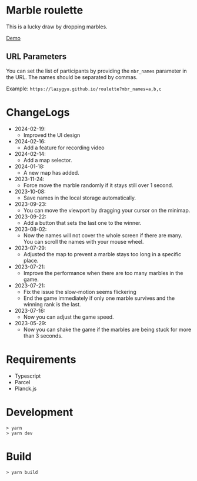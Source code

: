 # Marble roulette

This is a lucky draw by dropping marbles.

[Demo]( https://lazygyu.github.io/roulette )

## URL Parameters

You can set the list of participants by providing the `mbr_names` parameter in the URL. The names should be separated by commas.

Example: `https://lazygyu.github.io/roulette?mbr_names=a,b,c`

# ChangeLogs

- 2024-02-19:
  - Improved the UI design
- 2024-02-16:
  - Add a feature for recording video
- 2024-02-14:
  - Add a map selector.
- 2024-01-18:
  - A new map has added.
- 2023-11-24:
  - Force move the marble randomly if it stays still over 1 second.
- 2023-10-08:
  - Save names in the local storage automatically. 
- 2023-09-23:
  - You can move the viewport by dragging your cursor on the minimap.
- 2023-09-22:
  - Add a button that sets the last one to the winner.
- 2023-08-02:
  - Now the names will not cover the whole screen if there are many. You can scroll the names with your mouse wheel.
- 2023-07-29:
  - Adjusted the map to prevent a marble stays too long in a specific place.
- 2023-07-21:
  - Improve the performance when there are too many marbles in the game.
- 2023-07-21:
  - Fix the issue the slow-motion seems flickering
  - End the game immediately if only one marble survives and the winning rank is the last.
- 2023-07-16: 
    - Now you can adjust the game speed.
- 2023-05-29: 
  - Now you can shake the game if the marbles are being stuck for more than 3 seconds.

# Requirements

- Typescript
- Parcel
- Planck.js

# Development

```shell
> yarn
> yarn dev
```

# Build

```shell
> yarn build
```
